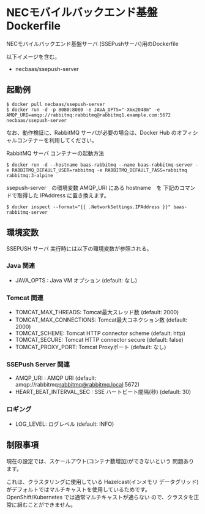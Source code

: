 NECモバイルバックエンド基盤 Dockerfile
====================================

NECモバイルバックエンド基盤サーバ (SSEPushサーバ)用のDockerfile

以下イメージを含む。

* necbaas/ssepush-server

起動例
------

    $ docker pull necbaas/ssepush-server
    $ docker run -d -p 8080:8080 -e JAVA_OPTS="-Xmx2048m" -e AMQP_URI=amqp://rabbitmq:rabbitmq@rabbitmq1.example.com:5672 necbaas/ssepush-server

なお、動作検証に、RabbitMQ サーバが必要の場合は、Docker Hub のオフィシャルコンテナーを利用してください。

RabbitMQ サーバ コンテナーの起動方法

    $ docker run -d --hostname baas-rabbitmq --name baas-rabbitmq-server -e RABBITMQ_DEFAULT_USER=rabbitmq -e RABBITMQ_DEFAULT_PASS=rabbitmq rabbitmq:3-alpine

ssepush-server　の環境変数 AMQP_URI にある hostname　を 下記のコマンドで取得した IPAddress に置き換えます。

    $ docker inspect --format="{{ .NetworkSettings.IPAddress }}" baas-rabbitmq-server

環境変数
--------

SSEPUSH サーバ 実行時には以下の環境変数が参照される。

### Java 関連

* JAVA_OPTS : Java VM オプション (default: なし)

### Tomcat 関連

* TOMCAT_MAX_THREADS: Tomcat最大スレッド数 (default: 2000)
* TOMCAT_MAX_CONNECTIONS: Tomcat最大コネクション数 (default: 2000)
* TOMCAT_SCHEME: Tomcat HTTP connector scheme (default: http)
* TOMCAT_SECURE: Tomcat HTTP connector secure (default: false)
* TOMCAT_PROXY_PORT: Tomcat Proxyポート (default: なし)


### SSEPush Server 関連

* AMQP_URI : AMQP URI (default: amqp://rabbitmq:rabbitmq@rabbitmq.local:5672)
* HEART_BEAT_INTERVAL_SEC : SSE ハートビート間隔(秒) (default: 30)

### ロギング
* LOG_LEVEL: ログレベル (default: INFO)

制限事項
---------

現在の設定では、スケールアウト(コンテナ数増加)ができないという 問題あります。

これは、クラスタリングに使用している Hazelcast(インメモリ データグリッド)がデフォルトではマルチキャストを使用しているためです。
OpenShift/Kubernetes では通常マルチキャストが通らない ので、クラスタを正常に組むことができません。
